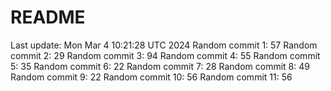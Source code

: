 # README

Last update: Mon Mar  4 10:21:28 UTC 2024
Random commit 1: 57
Random commit 2: 29
Random commit 3: 94
Random commit 4: 55
Random commit 5: 35
Random commit 6: 22
Random commit 7: 28
Random commit 8: 49
Random commit 9: 22
Random commit 10: 56
Random commit 11: 56
